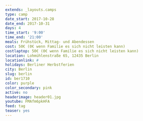 ```yaml
---
extends: _layouts.camps
type: camp
date_start: 2017-10-28
date_end: 2017-10-31
days: 4
time_start: '9:00'
time_end: '21:00'
meals: Frühstück, Mittag- und Abendessen
cost: 50€ (0€ wenn Familie es sich nicht leisten kann)
costlaptop: 50€ (0€ wenn Familie es sich nicht leisten kann)
location: Lohmühlenstraße 65, 12435 Berlin
locationlink: #
holidays: Berliner Herbstferien
city: Berlin
slug: berlin
id: ber1710
color: purple
color_secondary: pink
active: no
headerimage: header01.jpg
youtube: FMAfm6pkHFA
feed: tag
teaser: yes
---
```

